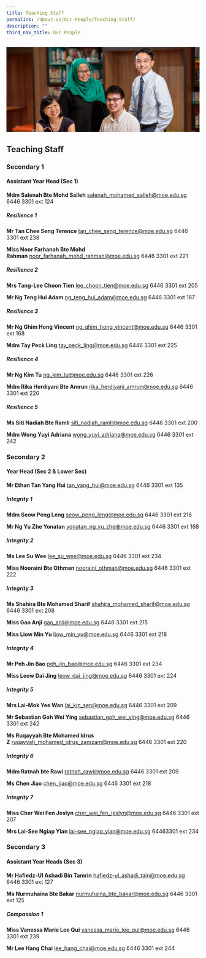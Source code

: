 ```yaml
---
title: Teaching Staff
permalink: /about-us/Our-People/Teaching-Staff/
description: ""
third_nav_title: Our People
---
```

![](/images/OurPeople.jpg)

Teaching Staff
--------------

### Secondary 1

#### Assistant Year Head (Sec 1)

<b>Mdm Salenah Bte Mohd Salleh</b> salenah_mohamed_salleh@moe.edu.sg 6446 3301 ext 124


##### **Resilience 1**

<b>Mr Tan Chee Seng Terence</b> tan_chee_seng_terence@moe.edu.sg 6446 3301 ext 238

<b>Miss Noor Farhanah Bte Mohd Rahman</b> noor_farhanah_mohd_rahman@moe.edu.sg 
6446 3301 ext 221

##### **Resilience 2**

<b>Mrs Tang-Lee Choon Tien</b> lee_choon_tien@moe.edu.sg 6446 3301 ext 205

<b>Mr Ng Teng Hui Adam</b> ng_teng_hui_adam@moe.edu.sg 6446 3301 ext 167

##### **Resilience 3**


<b>Mr Ng Ghim Hong Vincent</b> ng_ghim_hong_vincent@moe.edu.sg 6446 3301 ext 168

<b>Mdm Tay Peck Ling</b> tay_peck_ling@moe.edu.sg 6446 3301 ext 225


##### **Resilience 4**

<b>Mr Ng Kim Tu</b> ng_kim_tu@moe.edu.sg 6446 3301 ext 226

<b>Mdm Rika Herdiyani Bte Amrun</b> rika_herdiyani_amrun@moe.edu.sg 6446 3301 ext 220


##### **Resilience 5**

<b>Ms Siti Nadiah Bte Ramli</b> siti_nadiah_ramli@moe.edu.sg 6446 3301 ext 200

<b>Mdm Wong Yuyi Adriana</b> wong_yuyi_adriana@moe.edu.sg 6446 3301 ext 242

### Secondary 2

#### Year Head (Sec 2 & Lower Sec)

<b>Mr Ethan Tan Yang Hui</b> tan_yang_hui@moe.edu.sg 6446 3301 ext 135

##### **Integrity 1**

<b>Mdm Seow Peng Leng</b> seow_peng_leng@moe.edu.sg 6446 3301 ext 216

<b>Mr Ng Yu Zhe Yonatan</b> yonatan_ng_yu_zhe@moe.edu.sg 6446 3301 ext 168

##### **Integrity 2**

<b>Ms Lee Su Wee</b> lee_su_wee@moe.edu.sg 6446 3301 ext 234

<b>Miss Nooraini Bte Othman</b> nooraini_othman@moe.edu.sg 6446 3301 ext 222


##### **Integrity 3**

<b>Ms Shahira Bte Mohamed Sharif</b> shahira_mohamed_sharif@moe.edu.sg 6446 3301 ext 208

<b>Miss Gao Anji</b> gao_anji@moe.edu.sg 6446 3301 ext 215

<b>Miss Liow Min Yu</b> liow_min_yu@moe.edu.sg 6446 3301 ext 218


##### **Integrity 4**

<b>Mr Peh Jin Bao</b> peh_jin_bao@moe.edu.sg 6446 3301 ext 234

<b>Miss Leow Dai Jing</b> leow_dai_jing@moe.edu.sg 6446 3301 ext 224


##### **Integrity 5**

<b>Mrs Lai-Mok Yee Wan</b> lai_kin_sen@moe.edu.sg 6446 3301 ext 209

<b>Mr Sebastian Goh Wei Ying</b> sebastian_goh_wei_ying@moe.edu.sg 6446 3301 ext 242

<b>Ms Ruqayyah Bte Mohamed Idrus Z</b> ruqayyah_mohamed_idrus_zamzam@moe.edu.sg 6446 3301 ext 220

##### **Integrity 6**

<b>Mdm Ratnah bte Rawi</b> ratnah_rawi@moe.edu.sg 6446 3301 ext 209

<b>Ms Chen Jiao</b> chen_jiao@moe.edu.sg 6446 3301 ext 218


##### **Integrity 7**

<b>Miss Cher Wei Fen Jeslyn</b> cher_wei_fen_jeslyn@moe.edu.sg 6446 3301 ext 207

<b>Mrs Lai-See Ngiap Yian</b> lai-see_ngiap_yian@moe.edu.sg 64463301 ext 234

### Secondary 3

#### Assistant Year Heads (Sec 3)

<b>Mr Hafiedz-Ul Ashadi Bin Tamrin</b> hafiedz-ul_ashadi_tain@moe.edu.sg 6446 3301 ext 127

<b>Ms Nurmuhaina Bte Bakar</b> nurmuhaina_bte_bakar@moe.edu.sg 6446 3301 ext 125

##### **Compassion 1**

<b>Miss Vanessa Marie Lee Qui</b> vanessa_marie_lee_qui@moe.edu.sg 6446 3301 ext 239

<b>Mr Lee Hang Chai</b> lee_hang_chai@moe.edu.sg 6446 3301 ext 244